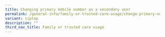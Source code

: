 ```yaml
---
title: Changing primary mobile number as a secondary user
permalink: /general-info/family-or-trusted-care-usage/change-primary-number-as-secondary-user/
variant: tiptap
description: ""
third_nav_title: Family or trusted care usage
---
```


